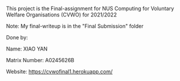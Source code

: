 This project is the Final-assignment for NUS Computing for Voluntary Welfare Organisations (CVWO) for 2021/2022

Note: My final-writeup is in the "Final Submission" folder

Done by:

Name: XIAO YAN

Matrix Number: A0245626B

Website: https://cvwofinal1.herokuapp.com/

